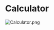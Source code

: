 # Calculator

<div class="image">
          <span class="border-wrap"><img src="/madi-madi/Calculator/blob/master/Calculator.png?raw=true" alt="Calculator.png"></span>
      </div>
